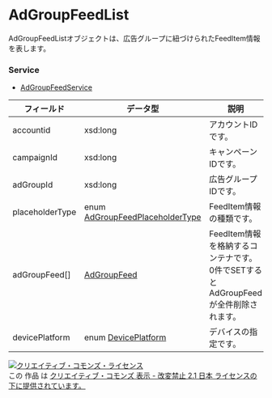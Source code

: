 # AdGroupFeedList
AdGroupFeedListオブジェクトは、広告グループに紐づけられたFeedItem情報を表します。
### Service
+ [AdGroupFeedService](../services/AdGroupFeedService.md)

| フィールド | データ型 | 説明 | SET | 
|---|---|---|---|
| accountid| xsd:long| アカウントIDです。| Req |
| campaignId| xsd:long| キャンペーンIDです。| Req |
| adGroupId| xsd:long| 広告グループIDです。| Req |
| placeholderType| enum <a href="./AdGroupFeedPlaceholderType.md">AdGroupFeedPlaceholderType</a>| FeedItem情報の種類です。| Req |
| adGroupFeed[]| <a href="./AdGroupFeed.md">AdGroupFeed</a>| FeedItem情報を格納するコンテナです。<br>0件でSETするとAdGroupFeedが全件削除されます。| Req |
| devicePlatform| enum <a href="./DevicePlatform.md">DevicePlatform</a>| デバイスの指定です。| Opt |
<a rel="license" href="http://creativecommons.org/licenses/by-nd/2.1/jp/"><img alt="クリエイティブ・コモンズ・ライセンス" style="border-width:0" src="https://i.creativecommons.org/l/by-nd/2.1/jp/88x31.png" /></a><br />この 作品 は <a rel="license" href="http://creativecommons.org/licenses/by-nd/2.1/jp/">クリエイティブ・コモンズ 表示 - 改変禁止 2.1 日本 ライセンスの下に提供されています。</a>
